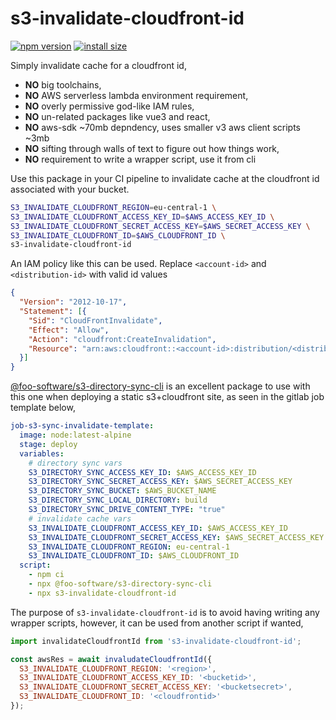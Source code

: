 s3-invalidate-cloudfront-id
===========================
[![npm version](https://badge.fury.io/js/s3-invalidate-cloudfront-id.svg)](https://badge.fury.io/js/s3-invalidate-cloudfront-id) [![install size](https://packagephobia.now.sh/badge?p=s3-invalidate-cloudfront-id)](https://packagephobia.now.sh/result?p=s3-invalidate-cloudfront-id) 


Simply invalidate cache for a cloudfront id,
 * **NO** big toolchains,
 * **NO** AWS serverless lambda environment requirement,
 * **NO** overly permissive god-like IAM rules,
 * **NO** un-related packages like vue3 and react,
 * **NO** aws-sdk ~70mb depndency, uses smaller v3 aws client scripts ~3mb
 * **NO** sifting through walls of text to figure out how things work,
 * **NO** requirement to write a wrapper script, use it from cli


Use this package in your CI pipeline to invalidate cache at the cloudfront id associated with your bucket.
```bash
S3_INVALIDATE_CLOUDFRONT_REGION=eu-central-1 \
S3_INVALIDATE_CLOUDFRONT_ACCESS_KEY_ID=$AWS_ACCESS_KEY_ID \
S3_INVALIDATE_CLOUDFRONT_SECRET_ACCESS_KEY=$AWS_SECRET_ACCESS_KEY \
S3_INVALIDATE_CLOUDFRONT_ID=$AWS_CLOUDFRONT_ID \
s3-invalidate-cloudfront-id
```

An IAM policy like this can be used. Replace `<account-id>` and `<distribution-id>` with valid id values
```json
{
  "Version": "2012-10-17",
  "Statement": [{
    "Sid": "CloudFrontInvalidate",
    "Effect": "Allow",
    "Action": "cloudfront:CreateInvalidation",
    "Resource": "arn:aws:cloudfront::<account-id>:distribution/<distribution-id>"
  }]
}
```

[@foo-software/s3-directory-sync-cli][0] is an excellent package to use with this one when deploying a static s3+cloudfront site, as seen in the gitlab job template below,
```yaml
job-s3-sync-invalidate-template:
  image: node:latest-alpine
  stage: deploy
  variables:
    # directory sync vars
    S3_DIRECTORY_SYNC_ACCESS_KEY_ID: $AWS_ACCESS_KEY_ID
    S3_DIRECTORY_SYNC_SECRET_ACCESS_KEY: $AWS_SECRET_ACCESS_KEY
    S3_DIRECTORY_SYNC_BUCKET: $AWS_BUCKET_NAME
    S3_DIRECTORY_SYNC_LOCAL_DIRECTORY: build
    S3_DIRECTORY_SYNC_DRIVE_CONTENT_TYPE: "true"
    # invalidate cache vars
    S3_INVALIDATE_CLOUDFRONT_ACCESS_KEY_ID: $AWS_ACCESS_KEY_ID
    S3_INVALIDATE_CLOUDFRONT_SECRET_ACCESS_KEY: $AWS_SECRET_ACCESS_KEY
    S3_INVALIDATE_CLOUDFRONT_REGION: eu-central-1
    S3_INVALIDATE_CLOUDFRONT_ID: $AWS_CLOUDFRONT_ID
  script:
    - npm ci
    - npx @foo-software/s3-directory-sync-cli
    - npx s3-invalidate-cloudfront-id
```


The purpose of `s3-invalidate-cloudfront-id` is to avoid having writing any wrapper scripts, however, it can be used from another script if wanted,
``` javascript
import invalidateCloudfrontId from 's3-invalidate-cloudfront-id';

const awsRes = await invaludateCloudfrontId({
  S3_INVALIDATE_CLOUDFRONT_REGION: '<region>',
  S3_INVALIDATE_CLOUDFRONT_ACCESS_KEY_ID: '<bucketid>',
  S3_INVALIDATE_CLOUDFRONT_SECRET_ACCESS_KEY: '<bucketsecret>',
  S3_INVALIDATE_CLOUDFRONT_ID: '<cloudfrontid>'
});
```



[0]: https://github.com/foo-software/s3-directory-sync-cli
